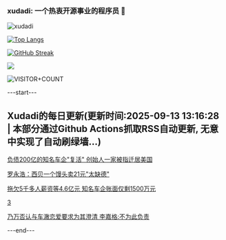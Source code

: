 ### xudadi: 一个热衷开源事业的程序员 👋

![xudadi](https://github-readme-stats-git-masterorgs-github-readme-stats-team.vercel.app/api?username=xudadi)

[![Top Langs](https://github-readme-stats.vercel.app/api/top-langs/?username=xudadi)](https://github.com/anuraghazra/github-readme-stats)

[![GitHub Streak](https://streak-stats.demolab.com?user=xudadi&locale=zh_Hans)](https://git.io/streak-stats)

![](https://raw.githubusercontent.com/xudadi/xudadi/main/assets/github-contribution-grid-snake.svg)

![VISITOR+COUNT](https://komarev.com/ghpvc/?username=xudadi&label=VISITOR+COUNT)


---start---

## Xudadi的每日更新(更新时间:2025-09-13 13:16:28 | 本部分通过Github Actions抓取RSS自动更新, 无意中实现了自动刷绿墙...)

[负债200亿的知名车企"复活" 创始人一家被指迁居美国](https://m.163.com/news/article/K99VL3IO0512B07B.html)

[罗永浩：西贝一个馒头卖21元"太缺德"](https://m.163.com/news/article/K99P8AQ9053469LG.html)

[拖欠5千多人薪资等4.6亿元 知名车企账面仅剩1500万元](https://m.163.com/news/article/K99T6UO90512B07B.html)

[3](https://m.163.com/touch/news/sub/domestic)

[乃万否认与车澈恋爱要求为其澄清 李嘉格:不为此负责](https://m.163.com/news/article/K9ANQC1L053469M5.html)

---end---
